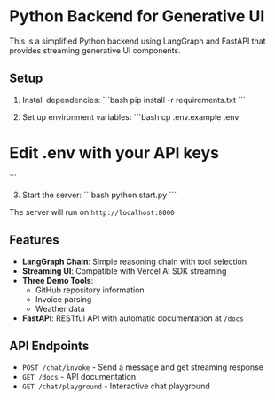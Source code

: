 # Python Backend for Generative UI

This is a simplified Python backend using LangGraph and FastAPI that provides streaming generative UI components.

## Setup

1. Install dependencies:
\`\`\`bash
pip install -r requirements.txt
\`\`\`

2. Set up environment variables:
\`\`\`bash
cp .env.example .env
# Edit .env with your API keys
\`\`\`

3. Start the server:
\`\`\`bash
python start.py
\`\`\`

The server will run on `http://localhost:8000`

## Features

- **LangGraph Chain**: Simple reasoning chain with tool selection
- **Streaming UI**: Compatible with Vercel AI SDK streaming
- **Three Demo Tools**:
  - GitHub repository information
  - Invoice parsing
  - Weather data
- **FastAPI**: RESTful API with automatic documentation at `/docs`

## API Endpoints

- `POST /chat/invoke` - Send a message and get streaming response
- `GET /docs` - API documentation
- `GET /chat/playground` - Interactive chat playground
